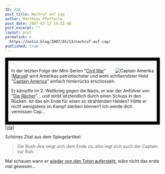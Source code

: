 ```yaml
---
ID: 326
post_title: Nachruf auf Cap
author: Matthias Pfefferle
post_date: 2007-03-13 14:22:48
post_excerpt: ""
layout: post
permalink: >
  https://notiz.blog/2007/03/13/nachruf-auf-cap/
published: true
---
```

<div style="border: 10px solid #000;padding: 10px !important;"><p><img src='http://notiz.blog/wp-content/uploads/2007/03/cap.jpg' alt='Captain Amerika' style="float: right; margin-left: 10px;" />In der letzten Folge der Mini-Serien "<a href="http://www.comicvine.com/comic/civil-war/18023/">Civil War</a>" (<a href="http://www.marvel.de">Marvel</a>) wird Amerikas patriotischster und wohl schillerndster Held "<a href="http://www.comicvine.com/captain-america/1442/">Captain America</a>" einfach hinterrücks erschossen.</p>
<p>Er kämpfte im 2. Weltkrieg gegen die Nazis, er war der Anführer von "<a href="http://www.comicvine.com/avengers/3806/">Die Rächer</a>"... und stirbt letztendlich durch einen Schuss in den Rücken. Ist das ein Ende für einen so strahlenden Helden? Hätte er nicht wenigstens im Kampf sterben können? Ich werde dich vermissen Cap...</p></div>
[<a href="http://www.spiegel.de/kultur/literatur/0,1518,470609,00.html">via</a>]

Schönes Zitat aus dem Spiegelartikel:
<blockquote>Die Bush-Ära neigt sich dem Ende zu, also legt sich auch der Captain zur Ruh.</blockquote>
Mal schauen wann er <a href="http://en.wikipedia.org/wiki/Captain_America#1960s.E2.80.931970s:_Return_of_Steve_Rogers">wieder von den Toten aufersteht</a>, wäre nicht das erste mal gewesen...
